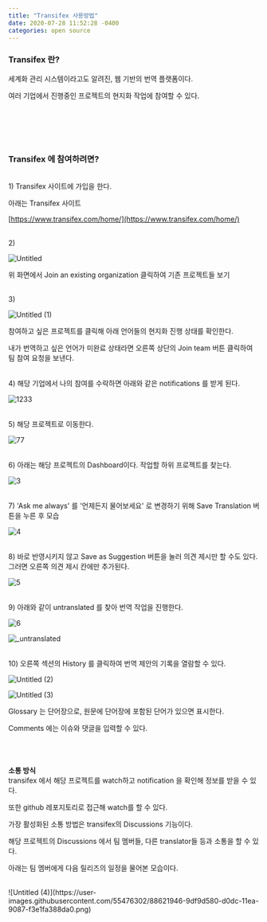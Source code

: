 ```yaml
---
title: "Transifex 사용방법"
date: 2020-07-28 11:52:28 -0400
categories: open source
---
```



### Transifex 란?

세계화 관리 시스템이라고도 알려진, 웹 기반의 번역 플랫폼이다.

여러 기업에서 진행중인 프로젝트의 현지화 작업에 참여할 수 있다.

<br/><br/><br/><br/>
### Transifex 에 참여하려면?
<br/>
1) Transifex 사이트에 가입을 한다.

아래는 Transifex 사이트

[https://www.transifex.com/home/](https://www.transifex.com/home/)

<br/>
2)


![Untitled](https://user-images.githubusercontent.com/55476302/88620485-1d85a580-d0d9-11ea-855a-fd116c8d72be.png)


위 화면에서 Join an existing organization 클릭하여 기존 프로젝트들 보기

<br/>
3)


![Untitled (1)](https://user-images.githubusercontent.com/55476302/88620561-502f9e00-d0d9-11ea-8aa0-762127a383ce.png)

참여하고 싶은 프로젝트를 클릭해 아래 언어들의 현지화 진행 상태를 확인한다.

내가 번역하고 싶은 언어가 미완료 상태라면 오른쪽 상단의 Join team 버튼 클릭하여 팀 참여 요청을 보낸다.

<br/>
4) 해당 기업에서 나의 참여를 수락하면 아래와 같은 notifications 를 받게 된다.

![1233](https://user-images.githubusercontent.com/55476302/88621140-a94c0180-d0da-11ea-82d7-b9f4cf1e0bae.png)

<br/>
5) 해당 프로젝트로 이동한다.

![77](https://user-images.githubusercontent.com/55476302/88621653-fc728400-d0db-11ea-92c1-1cb653d9e1e0.png)

<br/>
6) 아래는 해당 프로젝트의 Dashboard이다. 작업할 하위 프로젝트를 찾는다.

![3](https://user-images.githubusercontent.com/55476302/88621724-288e0500-d0dc-11ea-9501-ee4c4a4d7559.png)

<br/>
7) 'Ask me always' 를 '언제든지 물어보세요' 로 변경하기 위해 Save Translation 버튼을 누른 후 모습

![4](https://user-images.githubusercontent.com/55476302/88621723-27f56e80-d0dc-11ea-8727-180c5116a35a.png)

<br/>
8) 바로 반영시키지 않고 Save as Suggestion 버튼을 눌러 의견 제시만 할 수도 있다. 그러면 오른쪽 의견 제시 칸에만 추가된다.

![5](https://user-images.githubusercontent.com/55476302/88621722-275cd800-d0dc-11ea-9c5e-d76b36d24103.png)

<br/>
9) 아래와 같이 untranslated 를 찾아 번역 작업을 진행한다.

![6](https://user-images.githubusercontent.com/55476302/88621718-26c44180-d0dc-11ea-9149-77bec57643f2.png)

![_untranslated](https://user-images.githubusercontent.com/55476302/88621907-86225180-d0dc-11ea-934b-92cc9052d78e.png)

<br/>
10) 오른쪽 섹션의 History 를 클릭하여 번역 제안의 기록을 열람할 수 있다.

![Untitled (2)](https://user-images.githubusercontent.com/55476302/88621951-9fc39900-d0dc-11ea-87d7-faa253018914.png)

![Untitled (3)](https://user-images.githubusercontent.com/55476302/88621950-9f2b0280-d0dc-11ea-90da-b297fcad1bde.png)

Glossary 는 단어장으로, 원문에 단어장에 포함된 단어가 있으면 표시한다.

Comments 에는 이슈와 댓글을 입력할 수 있다.

<br/><br/><br/>
<strong>소통 방식</strong>
<br/>
transifex 에서 해당 프로젝트를 watch하고 notification 을 확인해 정보를 받을 수 있다.

또한 github 레포지토리로 접근해 watch를 할 수 있다.

가장 활성화된 소통 방법은 transifex의 Discussions 기능이다.

해당 프로젝트의 Discussions 에서 팀 멤버들, 다른 translator들 등과 소통을 할 수 있다.  

아래는 팀 멤버에게 다음 릴리즈의 일정을 물어본 모습이다.

<br/>
![Untitled (4)](https://user-images.githubusercontent.com/55476302/88621946-9df9d580-d0dc-11ea-9087-f3e1fa388da0.png)
<br/><br/><br/><br/>
